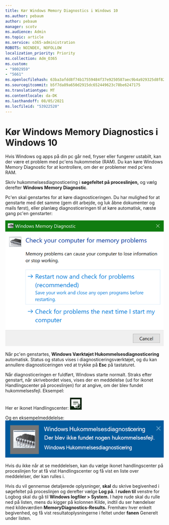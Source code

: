 ```yaml
---
title: Kør Windows Memory Diagnostics i Windows 10
ms.author: pebaum
author: pebaum
manager: scotv
ms.audience: Admin
ms.topic: article
ms.service: o365-administration
ROBOTS: NOINDEX, NOFOLLOW
localization_priority: Priority
ms.collection: Adm_O365
ms.custom:
- "9002959"
- "5661"
ms.openlocfilehash: 63ba3afdd8f74b17559484f37e9250587aec9b4a929325d8f82e3c9ad06f1783
ms.sourcegitcommit: b5f7da89a650d2915dc652449623c78be6247175
ms.translationtype: MT
ms.contentlocale: da-DK
ms.lasthandoff: 08/05/2021
ms.locfileid: "53922520"
---
```

# <a name="run-windows-memory-diagnostics-in-windows-10"></a>Kør Windows Memory Diagnostics i Windows 10

Hvis Windows og apps på din pc går ned, fryser eller fungerer ustabilt, kan der være et problem med pc'ens hukommelse (RAM). Du kan køre Windows Memory Diagnostic for at kontrollere, om der er problemer med pc'ens RAM.

Skriv hukommelsesdiagnosticering i **søgefeltet på proceslinjen,** og vælg derefter **Windows Memory Diagnostic**. 

Pc'en skal genstartes for at køre diagnosticeringen. Du har mulighed for at genstarte med det samme (gem dit arbejde, og luk åbne dokumenter og mails først), eller planlæg diagnosticeringen til at køre automatisk, næste gang pc'en genstarter:

![Windows Hukommelsesdiagnosticering](media/windows-memory-diagnostic.png)

Når pc'en genstartes, **Windows Værktøjet Hukommelsesdiagnosticering** automatisk. Status og status vises i diagnosticeringsværktøjet, og du kan annullere diagnosticeringen ved at trykke på **Esc** på tastaturet.

Når diagnosticeringen er fuldført, Windows starte normalt.
Straks efter genstart, når skrivebordet vises, vises der  en meddelelse (ud for ikonet Handlingscenter på proceslinjen) for at angive, om der blev fundet hukommelsesfejl. Eksempel:

Her er ikonet Handlingscenter: ![Ikonet Handlingscenter](media/action-center-icon.png) 

Og en eksempelmeddelelse: ![Ingen hukommelsesfejl](media/no-memory-errors.png)

Hvis du ikke når at  se meddelelsen, kan du  vælge ikonet handlingscenter på proceslinjen for at få vist Handlingscenter og få vist en liste over meddelelser, der kan rulles i.

Hvis du vil gennemse detaljerede oplysninger, **skal** du skrive begivenhed i søgefeltet på proceslinjen og derefter vælge **Log på**. I **ruden til** venstre for Logbog skal du gå til **Windows logfiler > System.** I højre rude skal du rulle ned på  listen, mens du kigger på kolonnen Kilde, indtil du ser hændelser med kildeværdien **MemoryDiagnostics-Results.** Fremhæv hver enkelt begivenhed, og få vist resultatoplysningerne i feltet under **fanen** Generelt under listen.
